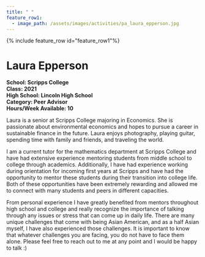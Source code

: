 ```yaml
---
title: " "
feature_row1:
  - image_path: /assets/images/activities/pa_laura_epperson.jpg
---
```


{% include feature_row id="feature_row1"%}

# Laura Epperson

**School: Scripps College**  
**Class: 2021**  
**High School: Lincoln High School**  
**Category: Peer Advisor**  
**Hours/Week Available: 10**  

Laura is a senior at Scripps College majoring in Economics. She is passionate about environmental economics and hopes to pursue a career in sustainable finance in the future. Laura enjoys photography, playing guitar, spending time with family and friends, and traveling the world.

I am a current tutor for the mathematics department at Scripps College and have had extensive experience mentoring students from middle school to college through academics. Additionally, I have had experience working during orientation for incoming first years at Scripps and have had the opportunity to mentor these students during their transition into college life. Both of these opportunities have been extremely rewarding and allowed me to connect with many students and peers in different capacities.

From personal experience I have greatly benefited from mentors throughout high school and college and really recognize the importance of talking through any issues or stress that can come up in daily life. There are many unique challenges that come with being Asian American, and as a half Asian myself, I have also experienced those challenges. It is important to know that whatever challenges you are facing, you do not have to face them alone. Please feel free to reach out to me at any point and I would be happy to talk :)
